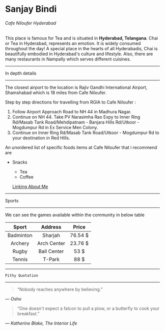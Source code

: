 # Sanjay Bindi

###### Cafe Niloufer Hyderabad

This place is famous for Tea and is situated in **Hyderabad, Telangana**. Chai or Tea in Hyderabad, represents an emotion. It is widely consumed throughout the day! A special place in the hearts of all Hyderabadis, Chai is beautifully embodied in Hyderabad's culture and lifestyle. Also, there are many restaurants in Nampally which serves different cuisines.

---

 In depth details

---

The closest airport to the location is Rajiv Gandhi International Airport, Shamshabad which is 18 miles from Cafe Niloufer.

Step by step directions for travelling from RGIA to Cafe Niloufer :

1. Follow Airport Approach Road to NH 44 in Madhura Nagar.
2. Continue on NH 44. Take PV Narasimha Rao Expy to Inner Ring Rd/Masab Tank Road/Mehdipatnam - Banjara Hills Rd/Utkoor - Mogdumpur Rd in Ex Service Men Colony.
3. Continue on Inner Ring Rd/Masab Tank Road/Utkoor - Mogdumpur Rd to your destination in Red Hills.

An unordered list of specific foods items at Cafe Niloufer that i recommend are

* Snacks

  * Tea
  * Coffee

  [Linking About Me](https://github.com/bindisanjay/assignment2-bindi/blob/main/AboutMe.md)

---

Sports

---

We can see the games available within the community in below table

|   Sport   |   Address   |  Price  |
| :-------: | :---------: | :-----: |
| Badminton |   Sharjah   | 76.54 $ |
|  Archery  | Arch Center | 23.76 $ |
|   Rugby   | Ball Center |  53 $  |
|  Tennis  |   T-Park   |  88 $  |

---

    Pithy Quotation

---

> “Nobody reaches anywhere by believing.”

― *Osho*

> “One doesn't expect a falcon to pull a plow, or a butterfly to cook your breakfast.”

― *Katherine Blake, The Interior Life*
